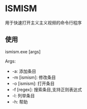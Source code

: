 # ISMISM

用于快速打开主义主义视频的命令行程序

## 使用

ismism.exe [args]

Args:

- -a: 添加条目
- -m [ismism]: 修改条目
- -o [ismism]: 打开条目
- -f [regex]: 搜索条目,支持正则表达式
- -l: 列举条目
- -h: 帮助
